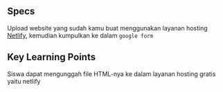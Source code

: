 ## Specs
Upload website yang sudah kamu buat menggunakan layanan hosting [Netlify](https://netlify.com), kemudian kumpulkan ke dalam `google form`

## Key Learning Points
Siswa dapat mengunggah file HTML-nya ke dalam layanan hosting gratis yaitu netlify